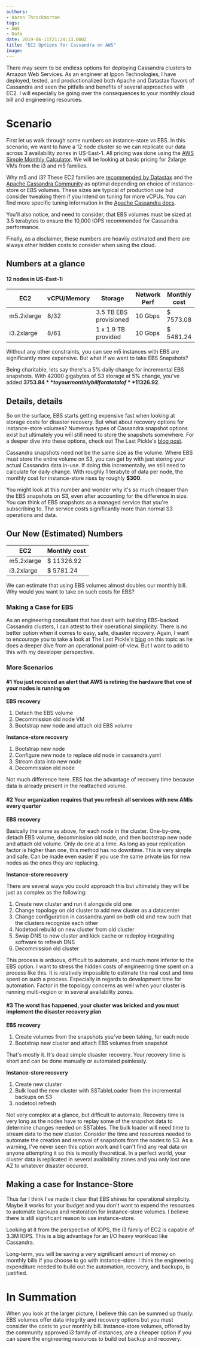 ```yaml
---
authors:
- Aaron Throckmorton
tags:
- AWS
- Data
date: 2019-06-11T21:24:13.000Z
title: "EC2 Options for Cassandra on AWS"
image: 
---
```


There may seem to be endless options for deploying Cassandra clusters to Amazon Web Services. As an engineer at Ippon Technologies, I have deployed, tested, and productionalized both Apache and Datastax flavors of Cassandra and seen the pitfalls and benefits of several approaches with EC2. I will especially be going over the consequences to your monthly cloud bill and engineering resources. 

# Scenario
First let us walk through some numbers on instance-store vs EBS. In this scenario, we want to have a 12 node cluster so we can replicate our data across 3 availability zones in US-East-1. All pricing was done using the [AWS Simple Monthly Calculator](https://calculator.s3.amazonaws.com/index.html). We will be looking at basic pricing for 2xlarge VMs from the i3 and m5 families.

Why m5 and i3? These EC2 families are [recommended by Datastax](https://docs.datastax.com/en/dse-planning/doc/planning/planningEC2.html) and the [Apache Cassandra Community](http://cassandra.apache.org/doc/latest/operating/hardware.html) as optimal depending on choice of instance-store or EBS volumes. These sizes are typical of production use but consider tweaking them if you intend on tuning for more vCPUs. You can find more specific tuning information in the [Apache Cassandra docs](http://cassandra.apache.org/doc/latest/operating/hardware.html). 

You'll also notice, and need to consider, that EBS volumes must be sized at 3.5 terabytes to ensure the 10,000 IOPS recommended for Cassandra performance.

Finally, as a disclaimer, these numbers are heavily estimated and there are always other hidden costs to consider when using the cloud.

## Numbers at a glance
#### 12 nodes in US-East-1: 
| EC2        | vCPU/Memory| Storage               | Network Perf | Monthly cost |
|------------|------------|-----------------------|--------------|--------------|
| m5.2xlarge | 8/32       | 3.5 TB EBS provisioned| 10 Gbps      | $ 7573.08    |
| i3.2xlarge | 8/61       | 1 x 1.9 TB provided   | 10 Gbps      | $ 5481.24    |

Without any other constraints, you can see m5 instances with EBS are significantly more expensive. But what if we want to take EBS Snapshots?

Being charitable, lets say there's a 5% daily change for incremental EBS snapshots. With 42000 gigabytes of S3 storage at 5% change, you've added **$3753.84** to your monthly bill for a total of **$11326.92**. 

## Details, details
So on the surface, EBS starts getting expensive fast when looking at storage costs for disaster recovery. But what about recovery options for instance-store volumes? Numerous types of Cassandra snapshot options exist but ultimately you will still need to store the snapshots somewhere. For a deeper dive into these options, check out The Last Pickle's [blog post](https://thelastpickle.com/blog/2018/04/03/cassandra-backup-and-restore-aws-ebs.html#backup-and-restore-solutions).

Cassandra snapshots need not be the same size as the volume. Where EBS must store the entire volume on S3, you can get by with just storing your actual Cassandra data in-use. If doing this incrementally, we still need to calculate for daily change. With roughly 1 terabyte of data per node, the monthly cost for instance-store rises by roughly **$300**. 

You might look at this number and wonder why it's so much cheaper than the EBS snapshots on S3, even after accounting for the difference in size. You can think of EBS snapshots as a managed service that you're subscribing to. The service costs significantly more than normal S3 operations and data.

## Our New (Estimated) Numbers 
| EC2        | Monthly cost |
|------------|--------------|
| m5.2xlarge | $ 11326.92   |
| i3.2xlarge | $ 5781.24    |

We can estimate that using EBS volumes almost doubles our monthly bill. Why would you want to take on such costs for EBS?

### Making a Case for EBS
As an engineering consultant that has dealt with building EBS-backed Cassandra clusters, I can attest to their operational simplicity. There is no better option when it comes to easy, safe, disaster recovery. Again, I want to encourage you to take a look at The Last Pickle's [blog](https://thelastpickle.com/blog/2018/04/03/cassandra-backup-and-restore-aws-ebs.html) on this topic as he does a deeper dive from an operational point-of-view. But I want to add to this with my developer perspective.

### More Scenarios
#### #1 You just received an alert that AWS is retiring the hardware that one of your nodes is running on

**EBS recovery**

1. Detach the EBS volume 
2. Decommission old node VM
3. Bootstrap new node and attach old EBS volume

**Instance-store recovery**

1. Bootstrap new node 
2. Configure new node to replace old node in cassandra.yaml
3. Stream data into new node 
4. Decommission old node

Not much difference here. EBS has the advantage of recovery time because data is already present in the reattached volume. 

#### #2 Your organization requires that you refresh all services with new AMIs every quarter
**EBS recovery**

Basically the same as above, for each node in the cluster.
One-by-one, detach EBS volume, decommission old node, and then bootstrap new node and attach old volume. Only do one at a time. As long as your replication factor is higher than one, this method has no downtime. This is very simple and safe. Can be made even easier if you use the same private ips for new nodes as the ones they are replacing. 

**Instance-store recovery**

There are several ways you could approach this but ultimately they will be just as complex as the following:
1. Create new cluster and run it alongside old one
2. Change topology on old cluster to add new cluster as a datacenter
3. Change configuration in cassandra.yaml on both old and new such that the clusters recognize each other
4. Nodetool rebuild on new cluster from old cluster
5. Swap DNS to new cluster and kick cache or redeploy integrating software to refresh DNS
6. Decommission old cluster

This process is arduous, difficult to automate, and much more inferior to the EBS option. I want to stress the hidden costs of engineering time spent on a process like this. It is relatively impossible to estimate the real cost and time spent on such a process. Especially in regards to development time for automation. Factor in the topology concerns as well when your cluster is running multi-region or in several availability zones.

#### #3 The worst has happened, your cluster was bricked and you must implement the disaster recovery plan
**EBS recovery**

1. Create volumes from the snapshots you've been taking, for each node
2. Bootstrap new cluster and attach EBS volumes from snapshot

That's mostly it. It's dead simple disaster recovery. Your recovery time is short and can be done manually or automated painlessly.

**Instance-store recovery**

1. Create new cluster 
2. Bulk load the new cluster with SSTableLoader from the incremental backups on S3
3. nodetool refresh

Not very complex at a glance, but difficult to automate. Recovery time is very long as the nodes have to replay some of the snapshot data to determine changes needed on SSTables. The bulk loader will need time to stream data to the new cluster. Consider the time and resources needed to automate the creation and removal of snapshots from the nodes to S3. As a warning, I've never seen this option work and I can't find any real data on anyone attempting it so this is mostly theoretical. In a perfect world, your cluster data is replicated in several availability zones and you only lost one AZ to whatever disaster occured.

## Making a case for Instance-Store
Thus far I think I've made it clear that EBS shines for operational simplicity. Maybe it works for your budget and you don't want to expend the resources to automate backups and restoration for instance-store volumes. I believe there is still significant reason to use instance-store.

Looking at it from the perspective of IOPS, the i3 family of EC2 is capable of 3.3M IOPS. This is a big advantage for an I/O heavy workload like Cassandra.

Long-term, you will be saving a very significant amount of money on monthly bills if you choose to go with instance-store. I think the engineering expenditure needed to build out the automation, recovery, and backups, is justified.

# In Summation
When you look at the larger picture, I believe this can be summed up thusly: EBS volumes offer data integrity and recovery options but you must consider the costs to your monthly bill. Instance-store volumes, offered by the community approved i3 family of instances, are a cheaper option if you can spare the engineering resources to build out backup and recovery.